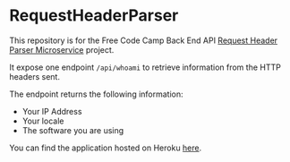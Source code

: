 # RequestHeaderParser

This repository is for the Free Code Camp Back End API [Request Header Parser Microservice](https://www.freecodecamp.com/challenges/request-header-parser-microservice) project. 

It expose one endpoint `/api/whoami` to retrieve information from the HTTP headers sent.

The endpoint returns the following information:
* Your IP Address
* Your locale
* The software you are using

You can find the application hosted on Heroku [here](https://fcc-request-headers-parser-ms.herokuapp.com/api/whoami/).